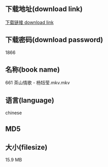 ## 下载地址(download link)
[下载链接 download link](https://voluble-croquembouche-d321dc.netlify.app/?s=661+%E8%8C%B6%E5%B1%B1%E6%83%85%E6%AD%8C+-+%E6%9D%A8%E9%92%B0%E8%8E%B9.mkv)

## 下载密码(download password)
1866

## 名称(book name)
661 茶山情歌 - 杨钰莹.mkv.mkv

## 语言(language)
chinese

## MD5


## 大小(filesize)
15.9 MB
